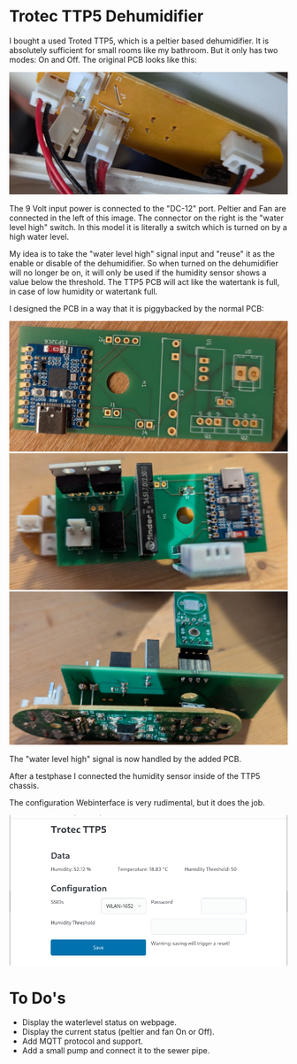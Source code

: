 # Trotec TTP5 Dehumidifier

I bought a used Troted TTP5, which is a peltier based dehumidifier. It is absolutely sufficient for small rooms like my bathroom. But it only has two modes: On and Off. The original PCB looks like this:

![Original](img/orig.jpg)

The 9 Volt input power is connected to the "DC-12" port. Peltier and Fan are connected in the left of this image. The connector on the right is the "water level high" switch. In this model it is literally a switch which is turned on by a high water level. 

My idea is to take the "water level high" signal input and "reuse" it as the enable or disable of the dehumidifier. So when turned on the dehumidifier will no longer be on, it will only be used if the humidity sensor shows a value below the threshold. 
The TTP5 PCB will act like the watertank is full, in case of low humidity or watertank full.

I designed the PCB in a way that it is piggybacked by the normal PCB:

![PCB](img/pcb0.png)
![PCB](img/pcb1.png)
![PCB](img/pcb2.png)

The "water level high" signal is now handled by the added PCB.

After a testphase I connected the humidity sensor inside of the TTP5 chassis. 

The configuration Webinterface is very rudimental, but it does the job.

![Webinterface](img/webinterface.png)


# To Do's

- Display the waterlevel status on webpage.
- Display the current status (peltier and fan On or Off).
- Add MQTT protocol and support.
- Add a small pump and connect it to the sewer pipe.